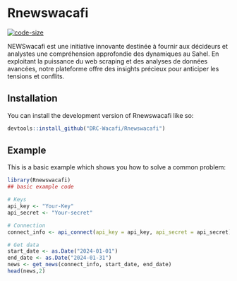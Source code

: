 
# Rnewswacafi

<!-- badges: start -->
[![code-size](https://img.shields.io/github/languages/code-size/DRC-Wacafi/Rnewswacafi.svg)](https://github.com/DRC-Wacafi/Rnewswacafi)
<!-- badges: end -->

NEWSwacafi est une initiative innovante destinée à fournir aux décideurs et analystes une compréhension approfondie des dynamiques au Sahel. En exploitant la puissance du web scraping et des analyses de données avancées, notre plateforme offre des insights précieux pour anticiper les tensions et conflits.

## Installation

You can install the development version of Rnewswacafi like so:

``` r
devtools::install_github("DRC-Wacafi/Rnewswacafi")
```

## Example

This is a basic example which shows you how to solve a common problem:

``` r
library(Rnewswacafi)
## basic example code

# Keys
api_key <- "Your-Key"
api_secret <- "Your-secret"

# Connection
connect_info <- api_connect(api_key = api_key, api_secret = api_secret)

# Get data
start_date <- as.Date("2024-01-01")
end_date <- as.Date("2024-01-31")
news <- get_news(connect_info, start_date, end_date)
head(news,2)
```

